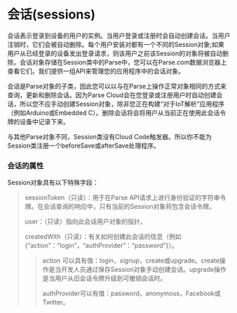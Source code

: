 # 会话\(sessions\)

会话表示登录到设备的用户的实例。当用户登录或注册时会自动创建会话。当用户注销时，它们会被自动删除。每个用户安装对都有一个不同的Session对象;如果用户从已经登录的设备发出登录请求，则该用户之前该Session的对象将被自动删除。会话对象存储在Session类中的Parse中，您可以在Parse.com数据浏览器上查看它们。我们提供一组API来管理您的应用程序中的会话对象。

会话是Parse对象的子类，因此您可以以与在Parse上操作正常对象相同的方式来查询，更新和删除会话。因为Parse Cloud会在您登录或注册用户时自动创建会话，所以您不应手动创建Session对象，除非您正在构建“对于IoT解析”应用程序（例如Arduino或Embedded C）。删除会话将会将用户从当前正在使用此会话令牌的设备中记录下来。

与其他Parse对象不同，Session类没有Cloud Code触发器。所以你不能为Session类注册一个beforeSave或afterSave处理程序。

### 会话的属性

Session对象具有以下特殊字段：

> sessionToken（只读）：用于在Parse API请求上进行身份验证的字符串令牌。在会话查询的响应中，只有当前的Session对象将包含会话令牌。
>
>
>
> user：（只读）指向此会话用户对象的指针。
>
>
>
> createdWith（只读）：有关如何创建此会话的信息（例如{“action”：“login”，“authProvider”：“password”}）。   
>
> > action 可以具有值：login，signup，create或upgrade。create操作是当开发人员通过保存Session对象手动创建会话。upgrade操作是当用户从旧会话令牌升级到可撤销会话时。
> >
> >   
> >
> >
> > authProvider可以有值：password，anonymous，Facebook或Twitter。



